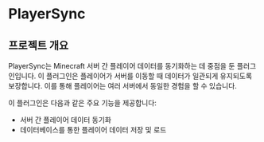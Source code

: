 # PlayerSync

## 프로젝트 개요
PlayerSync는 Minecraft 서버 간 플레이어 데이터를 동기화하는 데 중점을 둔 플러그인입니다. 이 플러그인은 플레이어가 서버를 이동할 때 데이터가 일관되게 유지되도록 보장합니다. 이를 통해 플레이어는 여러 서버에서 동일한 경험을 할 수 있습니다.

이 플러그인은 다음과 같은 주요 기능을 제공합니다:
- 서버 간 플레이어 데이터 동기화
- 데이터베이스를 통한 플레이어 데이터 저장 및 로드
